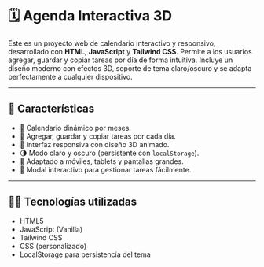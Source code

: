 # 🗓️ Agenda Interactiva 3D

Este es un proyecto web de calendario interactivo y responsivo, desarrollado con **HTML**, **JavaScript** y **Tailwind CSS**. Permite a los usuarios agregar, guardar y copiar tareas por día de forma intuitiva. Incluye un diseño moderno con efectos 3D, soporte de tema claro/oscuro y se adapta perfectamente a cualquier dispositivo.

---

## 🚀 Características

- 📅 Calendario dinámico por meses.
- 📝 Agregar, guardar y copiar tareas por cada día.
- 🎨 Interfaz responsiva con diseño 3D animado.
- 🌗 Modo claro y oscuro (persistente con `localStorage`).
- 📱 Adaptado a móviles, tablets y pantallas grandes.
- 🧠 Modal interactivo para gestionar tareas fácilmente.

---

## 🧑‍💻 Tecnologías utilizadas

- HTML5
- JavaScript (Vanilla)
- Tailwind CSS
- CSS (personalizado)
- LocalStorage para persistencia del tema
